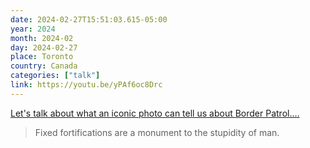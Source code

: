 ```yaml
---
date: 2024-02-27T15:51:03.615-05:00
year: 2024
month: 2024-02
day: 2024-02-27
place: Toronto
country: Canada
categories: ["talk"]
link: https://youtu.be/yPAf6oc8Drc
---
```

[Let's talk about what an iconic photo can tell us about Border Patrol....](https://youtu.be/yPAf6oc8Drc)

> Fixed fortifications are a monument to the stupidity of man.
